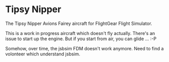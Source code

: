 # Tipsy Nipper

The Tipsy Nipper Avions Fairey aircraft for FlightGear Flight Simulator.

This is a work in progress aircraft which doesn't fly actually. There's an
issue to start up the engine. But if you start from air, you can glide ... :-P

Somehow, over time, the jsbsim FDM doesn't work anymore. Need to find a volonteer which understand jsbsim.
